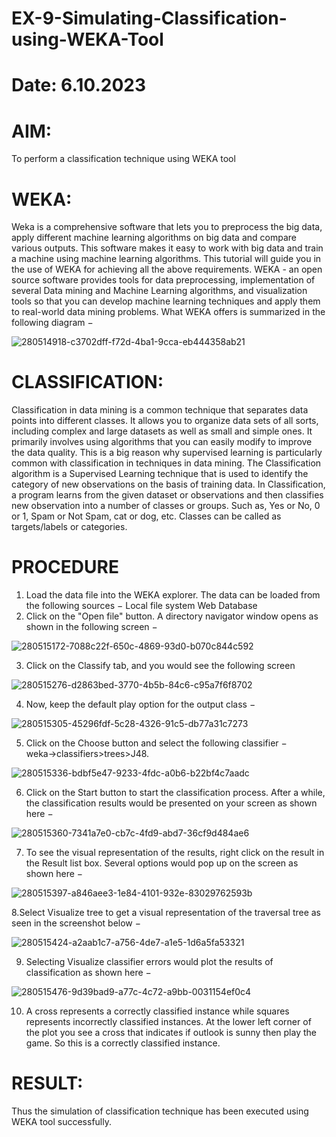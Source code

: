 # EX-9-Simulating-Classification-using-WEKA-Tool

# Date: 6.10.2023

# AIM:
To perform a classification technique using WEKA tool

# WEKA:

Weka is a comprehensive software that lets you to preprocess the big data, apply different machine learning algorithms on big data and compare various outputs. This software makes it easy to work with big data and train a machine using machine learning algorithms. This tutorial will guide you in the use of WEKA for achieving all the above requirements. WEKA - an open source software provides tools for data preprocessing, implementation of several Data mining and Machine Learning algorithms, and visualization tools so that you can develop machine learning techniques and apply them to real-world data mining problems. What WEKA offers is summarized in the following diagram −


![280514918-c3702dff-f72d-4ba1-9cca-eb444358ab21](https://github.com/prithviraj5703/EX-9-Simulating-Classification-using-WEKA-Tool/assets/121418418/79e0da39-2d11-4465-8de2-bf3068618f44)


# CLASSIFICATION:
Classification in data mining is a common technique that separates data points into different classes. It allows you to organize data sets of all sorts, including complex and large datasets as well as small and simple ones. It primarily involves using algorithms that you can easily modify to improve the data quality. This is a big reason why supervised learning is particularly common with classification in techniques in data mining. The Classification algorithm is a Supervised Learning technique that is used to identify the category of new observations on the basis of training data. In Classification, a program learns from the given dataset or observations and then classifies new observation into a number of classes or groups. Such as, Yes or No, 0 or 1, Spam or Not Spam, cat or dog, etc. Classes can be called as targets/labels or categories.

# PROCEDURE

  1. Load the data file into the WEKA explorer. The data can be loaded from the following sources − Local file system Web Database
  2. Click on the "Open file" button. A directory navigator window opens as shown in the following screen −
     

  ![280515172-7088c22f-650c-4869-93d0-b070c844c592](https://github.com/prithviraj5703/EX-9-Simulating-Classification-using-WEKA-Tool/assets/121418418/f721ddb9-9c38-490e-9f85-91e95d516938)

   
3.  Click on the Classify tab, and you would see the following screen
    

   ![280515276-d2863bed-3770-4b5b-84c6-c95a7f6f8702](https://github.com/prithviraj5703/EX-9-Simulating-Classification-using-WEKA-Tool/assets/121418418/a7486140-d29c-4833-b610-c5d1718de98a)

4.  Now, keep the default play option for the output class −

![280515305-45296fdf-5c28-4326-91c5-db77a31c7273](https://github.com/prithviraj5703/EX-9-Simulating-Classification-using-WEKA-Tool/assets/121418418/b7e52d4e-4f62-4df2-8997-a9ca7eebcb1c)

  
5.  Click on the Choose button and select the following classifier − weka→classifiers>trees>J48.

![280515336-bdbf5e47-9233-4fdc-a0b6-b22bf4c7aadc](https://github.com/prithviraj5703/EX-9-Simulating-Classification-using-WEKA-Tool/assets/121418418/cc648973-ea01-4c47-a4c3-afb3d391f463)

  
6. Click on the Start button to start the classification process. After a while, the classification results would be presented on your screen as shown here −


![280515360-7341a7e0-cb7c-4fd9-abd7-36cf9d484ae6](https://github.com/prithviraj5703/EX-9-Simulating-Classification-using-WEKA-Tool/assets/121418418/73bc8743-1bd7-49e7-affb-dad1eb33f5ff)


7.  To see the visual representation of the results, right click on the result in the Result list box. Several options would pop up on the screen as shown here −

      
 ![280515397-a846aee3-1e84-4101-932e-83029762593b](https://github.com/prithviraj5703/EX-9-Simulating-Classification-using-WEKA-Tool/assets/121418418/234dc86f-857d-4124-a0fc-06497a099fd1)
  
8.Select Visualize tree to get a visual representation of the traversal tree as seen in the screenshot below −
  
  ![280515424-a2aab1c7-a756-4de7-a1e5-1d6a5fa53321](https://github.com/prithviraj5703/EX-9-Simulating-Classification-using-WEKA-Tool/assets/121418418/8780066e-690d-4aae-8603-dd521466e5c8)

    
  9. Selecting Visualize classifier errors would plot the results of classification as shown here −

   ![280515476-9d39bad9-a77c-4c72-a9bb-0031154ef0c4](https://github.com/prithviraj5703/EX-9-Simulating-Classification-using-WEKA-Tool/assets/121418418/8f5c5964-972f-4845-9fe5-c9fcd1ec81d5)


  10. A cross represents a correctly classified instance while squares represents incorrectly classified instances. At the lower left corner of the plot you see a cross that indicates if outlook is sunny then play the game. So this is a correctly classified instance.

# RESULT:
Thus the simulation of classification technique has been executed using WEKA tool successfully.
